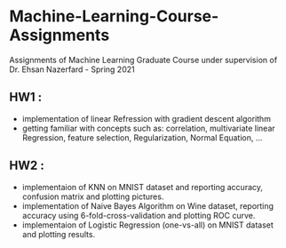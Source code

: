 # Machine-Learning-Course-Assignments
Assignments of Machine Learning Graduate Course under supervision of Dr. Ehsan Nazerfard - Spring 2021  

## HW1 :  
* implementation of linear Refression with gradient descent algorithm  
* getting familiar with concepts such as: correlation, multivariate linear Regression, feature selection, Regularization, Normal Equation, ...

## HW2 :  
* implementaion of KNN on MNIST dataset and reporting accuracy, confusion matrix and plotting pictures.  
* implementation of Naive Bayes Algorithm on Wine dataset, reporting accuracy using 6-fold-cross-validation and plotting ROC curve. 
* implementaion of Logistic Regression (one-vs-all) on MNIST dataset and plotting results.

